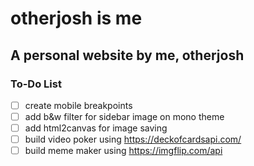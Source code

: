 # otherjosh is me
## A personal website by me, otherjosh

### To-Do List
- [ ] create mobile breakpoints
- [ ] add b&w filter for sidebar image on mono theme
- [ ] add html2canvas for image saving
- [ ] build video poker using https://deckofcardsapi.com/
- [ ] build meme maker using https://imgflip.com/api